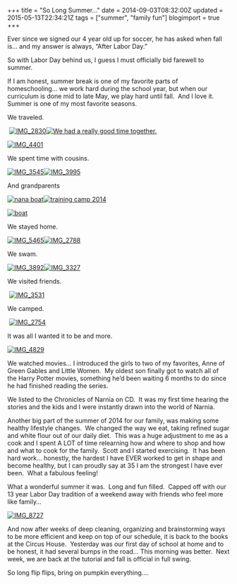 +++
title = "So Long Summer…"
date = 2014-09-03T08:32:00Z
updated = 2015-05-13T22:34:21Z
tags = ["summer", "family fun"]
blogimport = true 
+++

Ever since we signed our 4 year old up for soccer, he has asked when fall is… and my answer is always, “After Labor Day.” 

So with Labor Day behind us, I guess I must officially bid farewell to summer. 

If I am honest, summer break is one of my favorite parts of homeschooling… we work hard during the school year, but when our curriculum is done mid to late May, we play hard until fall.&#160; And I love it.&#160; Summer is one of my most favorite seasons. 

We traveled.

&#160;[![IMG_2830](https://latc.s3.amazonaws.com/wp-content/uploads/2014/09/IMG_2830.jpg "IMG_2830")](https://latc.s3.amazonaws.com/wp-content/uploads/2014/09/IMG_2830.jpg)[![We had a really good time together.](https://latc.s3.amazonaws.com/wp-content/uploads/2014/09/IMG_3319.jpg "We had a really good time together.")](https://latc.s3.amazonaws.com/wp-content/uploads/2014/09/IMG_3319.jpg)

[![IMG_4401](https://latc.s3.amazonaws.com/wp-content/uploads/2014/09/IMG_4401.jpg "IMG_4401")](https://latc.s3.amazonaws.com/wp-content/uploads/2014/09/IMG_4401.jpg)

We spent time with cousins.

[![IMG_3545](https://latc.s3.amazonaws.com/wp-content/uploads/2014/09/IMG_3545.jpg "IMG_3545")](https://latc.s3.amazonaws.com/wp-content/uploads/2014/09/IMG_3545.jpg)[![IMG_3995](https://latc.s3.amazonaws.com/wp-content/uploads/2014/09/IMG_3995.jpg "IMG_3995")](https://latc.s3.amazonaws.com/wp-content/uploads/2014/09/IMG_3995.jpg)

And grandparents

[![nana boat](https://latc.s3.amazonaws.com/wp-content/uploads/2014/09/nana-boat.jpg "nana boat")](https://latc.s3.amazonaws.com/wp-content/uploads/2014/09/nana-boat.jpg)[![training camp 2014](https://latc.s3.amazonaws.com/wp-content/uploads/2014/09/training-camp-2014.jpg "training camp 2014")](https://latc.s3.amazonaws.com/wp-content/uploads/2014/09/training-camp-2014.jpg)

[![boat](https://latc.s3.amazonaws.com/wp-content/uploads/2014/09/boat.jpg "boat")](https://latc.s3.amazonaws.com/wp-content/uploads/2014/09/boat.jpg)

We stayed home.&#160; 

[![IMG_5465](https://latc.s3.amazonaws.com/wp-content/uploads/2014/09/IMG_5465.jpg "IMG_5465")](https://latc.s3.amazonaws.com/wp-content/uploads/2014/09/IMG_5465.jpg)[![IMG_2788](https://latc.s3.amazonaws.com/wp-content/uploads/2014/09/IMG_2788.jpg "IMG_2788")](https://latc.s3.amazonaws.com/wp-content/uploads/2014/09/IMG_2788.jpg)

We swam. 

[![IMG_3892](https://latc.s3.amazonaws.com/wp-content/uploads/2014/09/IMG_3892.jpg "IMG_3892")](https://latc.s3.amazonaws.com/wp-content/uploads/2014/09/IMG_3892.jpg)[![IMG_3327](https://latc.s3.amazonaws.com/wp-content/uploads/2014/09/IMG_3327.jpg "IMG_3327")](https://latc.s3.amazonaws.com/wp-content/uploads/2014/09/IMG_3327.jpg)

We visited friends.

&#160;[![IMG_3531](https://latc.s3.amazonaws.com/wp-content/uploads/2014/09/IMG_3531.jpg "IMG_3531")](https://latc.s3.amazonaws.com/wp-content/uploads/2014/09/IMG_3531.jpg)

We camped. 

&#160;[![IMG_2754](https://latc.s3.amazonaws.com/wp-content/uploads/2014/09/IMG_2754.jpg "IMG_2754")](https://latc.s3.amazonaws.com/wp-content/uploads/2014/09/IMG_2754.jpg)

It was all I wanted it to be and more.&#160; 

[![IMG_4829](https://latc.s3.amazonaws.com/wp-content/uploads/2014/09/IMG_4829.jpg "IMG_4829")](https://latc.s3.amazonaws.com/wp-content/uploads/2014/09/IMG_4829.jpg)

We watched movies… I introduced the girls to two of my favorites, Anne of Green Gables and Little Women.&#160; My oldest son finally got to watch all of the Harry Potter movies, something he’d been waiting 6 months to do since he had finished reading the series.&#160; 

We listed to the Chronicles of Narnia on CD.&#160; It was my first time hearing the stories and the kids and I were instantly drawn into the world of Narnia. 

Another big part of the summer of 2014 for our family, was making some healthy lifestyle changes.&#160; We changed the way we eat, taking refined sugar and white flour out of our daily diet.&#160; This was a huge adjustment to me as a cook and I spent A LOT of time relearning how and where to shop and how and what to cook for the family.&#160; Scott and I started exercising.&#160; It has been hard work… honestly, the hardest I have EVER worked to get in shape and become healthy, but I can proudly say at 35 I am the strongest I have ever been.&#160; What a fabulous feeling! 

What a wonderful summer it was.&#160; Long and fun filled.&#160; Capped off with our 13 year Labor Day tradition of a weekend away with friends who feel more like family…

[![IMG_8727](https://latc.s3.amazonaws.com/wp-content/uploads/2014/09/IMG_8727.jpg "IMG_8727")](https://latc.s3.amazonaws.com/wp-content/uploads/2014/09/IMG_8727.jpg)

And now after weeks of deep cleaning, organizing and brainstorming ways to be more efficient and keep on top of our schedule, it is back to the books at the Circus House.&#160; Yesterday was our first day of school at home and to be honest, it had several bumps in the road… This morning was better.&#160; Next week, we are back at the tutorial and fall is official in full swing.&#160; 

So long flip flips, bring on pumpkin everything….
